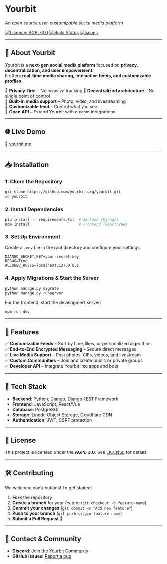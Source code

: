 # **Yourbit**  
_An open source user-customizable social media platform_  

[![License: AGPL-3.0](https://img.shields.io/badge/License-AGPL%203.0-blue.svg)](https://www.gnu.org/licenses/agpl-3.0)
[![Build Status](https://img.shields.io/github/actions/workflow/status/Yourbit-LLC/django.yml?branch=main)](https://github.com/Yourbit-LLC/yourbit/actions)
[![Issues](https://img.shields.io/github/issues/Yourbit-LLC/yourbit)](https://github.com/Yourbit-LLC/yourbit/issues)

---

## 🚀 **About Yourbit**  
Yourbit is a **next-gen social media platform** focused on **privacy, decentralization, and user empowerment**.  
It offers **real-time media sharing, interactive feeds, and customizable profiles**.

🔹 **Privacy-first** – No invasive tracking
🔹 **Decentralized architecture** – No single point of control  
🔹 **Built-in media support** – Photo, video, and livestreaming  
🔹 **Customizable feed** – Control what you see  
🔹 **Open API** – Extend Yourbit with custom integrations  

---

## 🌐 **Live Demo**  
🔗 [yourbit.me](https://yourbit.me) 

---

## 📥 **Installation**  

### **1. Clone the Repository**  
```bash
git clone https://github.com/yourbit-org/yourbit.git
cd yourbit
```

### **2. Install Dependencies**  
```bash
pip install -r requirements.txt  # Backend (Django)
npm install                      # Frontend (React/Vue)
```

### **3. Set Up Environment**  
Create a `.env` file in the root directory and configure your settings:
```
DJANGO_SECRET_KEY=your-secret-key
DEBUG=True
ALLOWED_HOSTS=localhost,127.0.0.1
```

### **4. Apply Migrations & Start the Server**  
```bash
python manage.py migrate
python manage.py runserver
```

For the frontend, start the development server:
```bash
npm run dev
```

---

## 🎯 **Features**  
✅ **Customizable Feeds** – Sort by time, likes, or personalized algorithms  
✅ **End-to-End Encrypted Messaging** – Secure direct messages  
✅ **Live Media Support** – Post photos, GIFs, videos, and livestream  
✅ **Custom Communities** – Join and create public or private groups  
✅ **Developer API** – Integrate Yourbit into apps and bots  

---

## 🔧 **Tech Stack**  
- **Backend**: Python, Django, Django REST Framework  
- **Frontend**: JavaScript, React/Vue  
- **Database**: PostgreSQL  
- **Storage**: Linode Object Storage, Cloudflare CDN  
- **Authentication**: JWT, CSRF protection  

---

## 📜 **License**  
This project is licensed under the **AGPL-3.0**. See [LICENSE](LICENSE) for details.  

---

## 🛠 **Contributing**  
We welcome contributions! To get started:  
1. **Fork** the repository  
2. **Create a branch** for your feature (`git checkout -b feature-name`)  
3. **Commit your changes** (`git commit -m "Add new feature"`)  
4. **Push to your branch** (`git push origin feature-name`)  
5. **Submit a Pull Request** 🚀  

---

## 📩 **Contact & Community**  
- **Discord**: [Join the Yourbit Community](https://discord.gg/g2JpbbCzZs)    
- **GitHub Issues**: [Report a bug](https://github.com/yourbit-org/yourbit/issues)  
